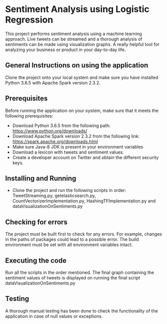 # Sentiment Analysis using Logistic Regression
This project performs sentiment analysis using a machine learning approach. Live tweets can be streamed and a thorough analysis of sentiments can be made using visualization graphs. A really helpful tool for analyzing your business or product in your day-to-day life.

## General Instructions on using the application
Clone the project onto your local system and make sure you have installed Python 3.6.5 with Apache Spark version 2.3.2.

## Prerequisites
Before running the application on your system, make sure that it meets the following prerequisites:
* Download Python 3.6.5 from the following path: https://www.python.org/downloads/
* Download Apache Spark version 2.3.2 from the following link: https://spark.apache.org/downloads.html
* Make sure Java-8 JDK is present in your environment variables
* Download a lexicon with tweets and sentiment values.
* Create a developer account on Twitter and obtain the different security keys.

## Installing and Running
* Clone the project and run the following scripts in order: TweetStreaming.py, getelasticsearch.py, CountVectorizerImplementation.py, HashingTFImplementation.py and dataVisualizationOnSentiments.py

## Checking for errors
The project must be built first to check for any errors. For example, changes in the paths of packages could lead to a possible error. The build environment must be set with all environment variables intact.

## Executing the code
Run all the scripts in the order mentioned. The final graph containing the sentiment values of tweets is displayed on running the final script dataVisualizationOnSentiments.py

## Testing
A thorough manual testing has been done to check the functionality of the application in case of null values or exceptions.
